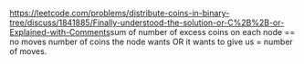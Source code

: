 https://leetcode.com/problems/distribute-coins-in-binary-tree/discuss/1841885/Finally-understood-the-solution-or-C%2B%2B-or-Explained-with-Comments
​
sum of number of excess coins on each node == no moves
number of coins the node wants OR it wants to give us = number of moves.